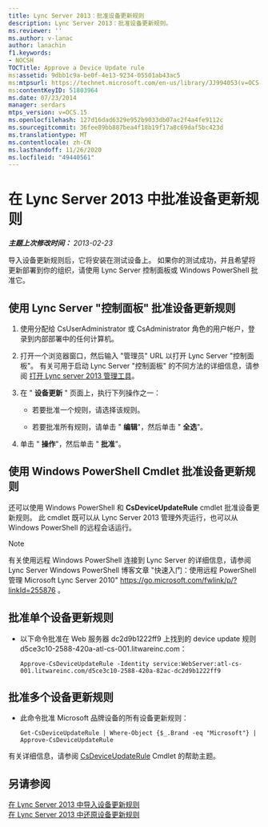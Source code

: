 ```yaml
---
title: Lync Server 2013：批准设备更新规则
description: Lync Server 2013：批准设备更新规则。
ms.reviewer: ''
ms.author: v-lanac
author: lanachin
f1.keywords:
- NOCSH
TOCTitle: Approve a Device Update rule
ms:assetid: 9dbb1c9a-be0f-4e13-9234-05501ab43ac5
ms:mtpsurl: https://technet.microsoft.com/en-us/library/JJ994053(v=OCS.15)
ms:contentKeyID: 51803964
ms.date: 07/23/2014
manager: serdars
mtps_version: v=OCS.15
ms.openlocfilehash: 127d16dad6329e952b9033db07ac2f4a4fe9112c
ms.sourcegitcommit: 36fee89bb887bea4f18b19f17a8c69daf5bc423d
ms.translationtype: MT
ms.contentlocale: zh-CN
ms.lasthandoff: 11/26/2020
ms.locfileid: "49440561"
---
```

# <a name="approve-a-device-update-rule-in-lync-server-2013"></a>在 Lync Server 2013 中批准设备更新规则

<div data-xmlns="http://www.w3.org/1999/xhtml">

<div class="topic" data-xmlns="http://www.w3.org/1999/xhtml" data-msxsl="urn:schemas-microsoft-com:xslt" data-cs="https://msdn.microsoft.com/">

<div data-asp="https://msdn2.microsoft.com/asp">



</div>

<div id="mainSection">

<div id="mainBody">

<span> </span>

_**主题上次修改时间：** 2013-02-23_

导入设备更新规则后，它将安装在测试设备上。 如果你的测试成功，并且希望将更新部署到你的组织，请使用 Lync Server 控制面板或 Windows PowerShell 批准它。

<div>

## <a name="to-approve-a-device-update-rule-by-using-lync-server-control-panel"></a>使用 Lync Server "控制面板" 批准设备更新规则

1.  使用分配给 CsUserAdministrator 或 CsAdministrator 角色的用户帐户，登录到内部部署中的任何计算机。

2.  打开一个浏览器窗口，然后输入 "管理员" URL 以打开 Lync Server "控制面板"。 有关可用于启动 Lync Server "控制面板" 的不同方法的详细信息，请参阅 [打开 Lync server 2013 管理工具](lync-server-2013-open-lync-server-administrative-tools.md)。

3.  在 " **设备更新** " 页面上，执行下列操作之一：
    
      - 若要批准一个规则，请选择该规则。
    
      - 若要批准所有规则，请单击 " **编辑**"，然后单击 " **全选**"。

4.  单击 " **操作**"，然后单击 " **批准**"。

</div>

<div>

## <a name="approving-a-device-update-rule-by-using-windows-powershell-cmdlets"></a>使用 Windows PowerShell Cmdlet 批准设备更新规则

还可以使用 Windows PowerShell 和 **CsDeviceUpdateRule** cmdlet 批准设备更新规则。 此 cmdlet 既可以从 Lync Server 2013 管理外壳运行，也可以从 Windows PowerShell 的远程会话运行。

<div>


> [!NOTE]  
> 有关使用远程 Windows PowerShell 连接到 Lync Server 的详细信息，请参阅 Lync Server Windows PowerShell 博客文章 "快速入门：使用远程 PowerShell 管理 Microsoft Lync Server 2010" <A href="https://go.microsoft.com/fwlink/p/?linkid=255876">https://go.microsoft.com/fwlink/p/?linkId=255876</A> 。



</div>

<div>

## <a name="to-approve-a-single-device-update-rule"></a>批准单个设备更新规则

  - 以下命令批准在 Web 服务器 dc2d9b1222ff9 上找到的 device update 规则 d5ce3c10-2588-420a-atl-cs-001.litwareinc.com：
    
        Approve-CsDeviceUpdateRule -Identity service:WebServer:atl-cs-001.litwareinc.com/d5ce3c10-2588-420a-82ac-dc2d9b1222ff9

</div>

<div>

## <a name="to-approve-multiple-device-update-rules"></a>批准多个设备更新规则

  - 此命令批准 Microsoft 品牌设备的所有设备更新规则：
    
        Get-CsDeviceUpdateRule | Where-Object {$_.Brand -eq "Microsoft"} | Approve-CsDeviceUpdateRule

</div>

有关详细信息，请参阅 [CsDeviceUpdateRule](https://docs.microsoft.com/powershell/module/skype/Approve-CsDeviceUpdateRule) Cmdlet 的帮助主题。

</div>

<div>

## <a name="see-also"></a>另请参阅


[在 Lync Server 2013 中导入设备更新规则](lync-server-2013-import-device-update-rules.md)  
[在 Lync Server 2013 中还原设备更新规则](lync-server-2013-restore-a-device-update-rule.md)  
  

</div>

</div>

<span> </span>

</div>

</div>

</div>

